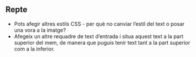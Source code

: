 ## Repte

* Pots afegir altres estils CSS - per què no canviar l’estil del text o posar una vora a la imatge?
* Afegeix un altre requadre de text d’entrada i situa aquest text a la part superior del mem, de manera que puguis tenir text tant a la part superior com a la inferior.

